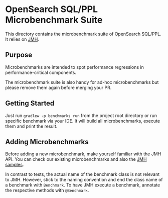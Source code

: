 # OpenSearch SQL/PPL Microbenchmark Suite

This directory contains the microbenchmark suite of OpenSearch SQL/PPL. It relies on [JMH](http://openjdk.java.net/projects/code-tools/jmh/).

## Purpose

Microbenchmarks are intended to spot performance regressions in performance-critical components.

The microbenchmark suite is also handy for ad-hoc microbenchmarks but please remove them again before merging your PR.

## Getting Started

Just run `gradlew -p benchmarks run` from the project root directory or run specific benchmark via your IDE. It will build all microbenchmarks, execute them and print the result.

## Adding Microbenchmarks

Before adding a new microbenchmark, make yourself familiar with the JMH API. You can check our existing microbenchmarks and also the [JMH samples](http://hg.openjdk.java.net/code-tools/jmh/file/tip/jmh-samples/src/main/java/org/openjdk/jmh/samples/).

In contrast to tests, the actual name of the benchmark class is not relevant to JMH. However, stick to the naming convention and end the class name of a benchmark with `Benchmark`. To have JMH execute a benchmark, annotate the respective methods with `@Benchmark`.